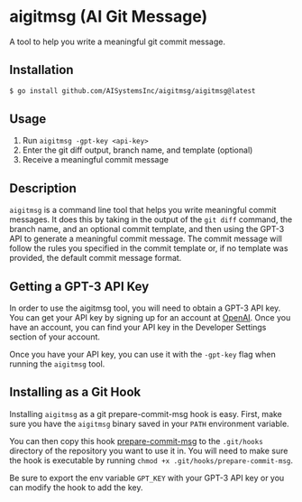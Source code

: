 # aigitmsg (AI Git Message)

A tool to help you write a meaningful git commit message.

## Installation

```bash
$ go install github.com/AISystemsInc/aigitmsg/aigitmsg@latest
```

## Usage

1. Run `aigitmsg -gpt-key <api-key>`
2. Enter the git diff output, branch name, and template (optional)
3. Receive a meaningful commit message

## Description

`aigitmsg` is a command line tool that helps you write meaningful commit messages. 
It does this by taking in the output of the `git diff` command, the branch name, and an optional commit template, 
and then using the GPT-3 API to generate a meaningful commit message. The commit message will follow the rules you 
specified in the commit template or, if no template was provided, the default commit message format.

## Getting a GPT-3 API Key

In order to use the aigitmsg tool, you will need to obtain a GPT-3 API key. You can get your API key by signing up 
for an account at [OpenAI](https://openai.com/). Once you have an account, you can find your API key in the 
Developer Settings section of your account.

Once you have your API key, you can use it with the `-gpt-key` flag when running the `aigitmsg` tool.

## Installing as a Git Hook

Installing `aigitmsg` as a git prepare-commit-msg hook is easy. First, make sure you have the `aigitmsg` binary 
saved in your `PATH` environment variable.

You can then copy this hook [prepare-commit-msg](./prepare-commit-msg) to the `.git/hooks` directory of the repository
you want to use it in. You will need to make sure the hook is executable by running `chmod +x .git/hooks/prepare-commit-msg`.

Be sure to export the env variable `GPT_KEY` with your GPT-3 API key or you can modify the hook to add the key.
